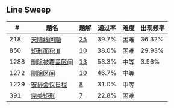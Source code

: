 ## Line Sweep

| \# | 题名 | 题解 | 通过率 | 难度 | 出现频率   |
|------|----------------------|-----|--------|----|--------|
|218|[天际线问题](https://leetcode-cn.com/problems/the-skyline-problem)   |[25](https://leetcode-cn.com/problems/the-skyline-problem/solution)|39.7%|困难|36.32%|
|850|[矩形面积 II](https://leetcode-cn.com/problems/rectangle-area-ii)   |[10](https://leetcode-cn.com/problems/rectangle-area-ii/solution)|38.0%|困难|29.93%|
|1288|[删除被覆盖区间](https://leetcode-cn.com/problems/remove-covered-intervals)   |[13](https://leetcode-cn.com/problems/remove-covered-intervals/solution)|53.3%|中等|3.56%|
|1272|[删除区间](https://leetcode-cn.com/problems/remove-interval)   |[10](https://leetcode-cn.com/problems/remove-interval/solution)|46.7%|中等|&nbsp;|
|1229|[安排会议日程](https://leetcode-cn.com/problems/meeting-scheduler)   |[8](https://leetcode-cn.com/problems/meeting-scheduler/solution)|31.0%|中等|&nbsp;|
|391|[完美矩形](https://leetcode-cn.com/problems/perfect-rectangle)   |[7](https://leetcode-cn.com/problems/perfect-rectangle/solution)|22.8%|困难|&nbsp;|

